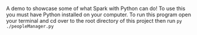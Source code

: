 A demo to showcase some of what Spark with Python can do! To use this you must have Python installed on your computer. To run this program open your terminal and cd over to the root directory of this project then run `py ./peopleManager.py`
